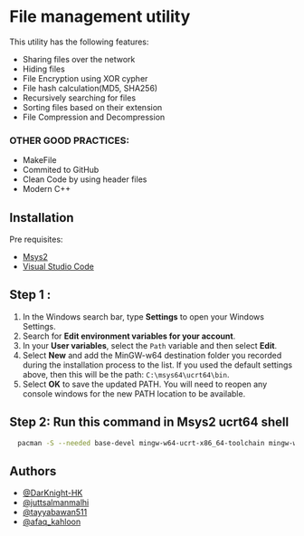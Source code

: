 
# File management utility

This utility has the following features:

- Sharing files over the network
- Hiding files
- File Encryption using XOR cypher
- File hash calculation(MD5, SHA256)
- Recursively searching for files
- Sorting files based on their extension
- File Compression and Decompression

### OTHER GOOD PRACTICES:
- MakeFile
- Commited to GitHub
- Clean Code by using header files
- Modern C++




## Installation

Pre requisites:
- [Msys2](https://www.msys2.org/)
- [Visual Studio Code](https://code.visualstudio.com/download)

## Step 1 :
1.  In the Windows search bar, type **Settings** to open your Windows Settings.
2.  Search for **Edit environment variables for your account**.
3.  In your **User variables**, select the `Path` variable and then select **Edit**.
4.  Select **New** and add the MinGW-w64 destination folder you recorded during the installation process to the list. If you used the default settings above, then this will be the path: `C:\msys64\ucrt64\bin`.
5.  Select **OK** to save the updated PATH. You will need to reopen any console windows for the new PATH location to be available.


## Step 2: Run this command in Msys2 ucrt64 shell
```bash
  pacman -S --needed base-devel mingw-w64-ucrt-x86_64-toolchain mingw-w64-ucrt-x86_64-7zip
```

## Authors

- [@DarKnight-HK](https://github.com/DarKnight-HK)
- [@juttsalmanmalhi](https://www.instagram.com/juttsalmanmalhi/)
- [@tayyabawan511](https://www.instagram.com/tayyabawan511/)
- [@afaq_kahloon](https://www.instagram.com/afaq_kahloon/)

